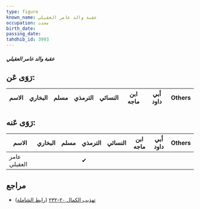 ```yaml
---
type: figure
known_name: عقبة والد عامر العقيلي
occupation: محدث
birth_date:
passing_date:
tahdhib_id: 3993
---
```

##### عقبة والد عامر العقيلي

## رَوَى عَن:
| الاسم | البخاري | مسلم | الترمذي | النسائي | ابن ماجه | أبي داود | Others |
| ----- | ------- | ---- | ------- | ------- | -------- | -------- | ------ |
## رَوَى عَنه:
| الاسم        | البخاري | مسلم | الترمذي | النسائي | ابن ماجه | أبي داود | Others |
| ------------ | ------- | ---- | ------- | ------- | -------- | -------- | ------ |
| عامر العقيلي |         |      | ✔       |         |          |          |        |
## مراجع
- [تهذيب الكمال ٢٠-٢٣٢](obsidian://open?vault=Tahdhib-al-Kamal&file=Figures/٣٩٩٣-عقبة%20والد%20عامر%20العقيلي) ([رابط الشاملة](https://shamela.ws/book/3722/10362))